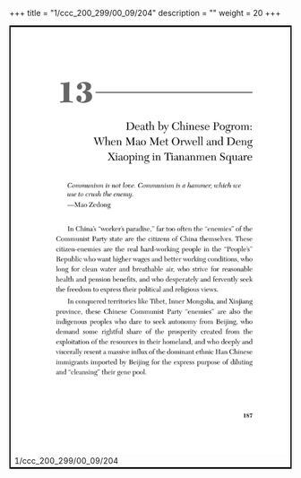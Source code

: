 +++
title = "1/ccc_200_299/00_09/204"
description = ""
weight = 20
+++

<table style="border:2px solid black;max-width:800px;max-height:800px;" 
><tr><td><img class="center-fit-jpg"
src="/jpg_/out_jpg_dbc_204.jpg"  >1/ccc_200_299/00_09/204</img></td></tr></table>